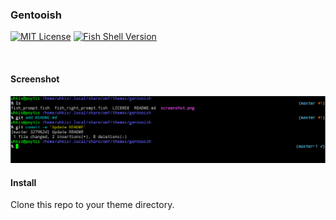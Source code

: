### Gentooish

[![MIT License](https://img.shields.io/badge/license-MIT-007EC7.svg?style=flat-square)](/LICENSE)
[![Fish Shell Version](https://img.shields.io/badge/fish-v2.2.0-007EC7.svg?style=flat-square)](http://fishshell.com)

<br/>

#### Screenshot

![Screenshot](https://raw.githubusercontent.com/Uhkis/gentooish/master/screenshot.png)

#### Install

Clone this repo to your theme directory.
